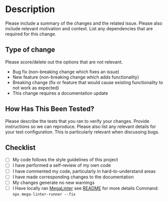 # Description

Please include a summary of the changes and the related issue. Please also include relevant motivation and context. List any dependencies that are required for this change.

## Type of change

Please score/delete out the options that are not relevant.

- Bug fix (non-breaking change which fixes an issue)
- New feature (non-breaking change which adds functionality)
- Breaking change (fix or feature that would cause existing functionality to not work as expected)
- This change requires a documentation update

## How Has This Been Tested?

Please describe the tests that you ran to verify your changes. Provide instructions so we can reproduce. Please also list any relevant details for your test configuration. This is particularly relevant when discussing bugs.

## Checklist

- [ ] My code follows the style guidelines of this project
- [ ] I have performed a self-review of my own code
- [ ] I have commented my code, particularly in hard-to-understand areas
- [ ] I have made corresponding changes to the documentation
- [ ] My changes generate no new warnings
- [ ] I Have locally ran [MegaLinter](https://megalinter.io/latest/supported-linters/) see [README](../README.md) for more details Command: `npx mega-linter-runner --fix`
